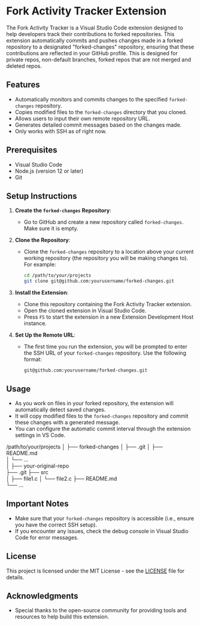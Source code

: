 # Fork Activity Tracker Extension

The Fork Activity Tracker is a Visual Studio Code extension designed to help developers track their contributions to forked repositories. This extension automatically commits and pushes changes made in a forked repository to a designated "forked-changes" repository, ensuring that these contributions are reflected in your GitHub profile. This is designed for private repos, non-default branches, forked repos that are not merged and deleted repos.

## Features

- Automatically monitors and commits changes to the specified `forked-changes` repository.
- Copies modified files to the `forked-changes` directory that you cloned.
- Allows users to input their own remote repository URL.
- Generates detailed commit messages based on the changes made.
- Only works with SSH as of right now.

## Prerequisites

- Visual Studio Code
- Node.js (version 12 or later)
- Git

## Setup Instructions

1. **Create the `forked-changes` Repository**:
   - Go to GitHub and create a new repository called `forked-changes`. Make sure it is empty.

2. **Clone the Repository**:
   - Clone the `forked-changes` repository to a location above your current working repository (the repository you will be making changes to). For example:
     ```bash
     cd /path/to/your/projects
     git clone git@github.com:yourusername/forked-changes.git
     ```

3. **Install the Extension**:
   - Clone this repository containing the Fork Activity Tracker extension.
   - Open the cloned extension in Visual Studio Code.
   - Press `F5` to start the extension in a new Extension Development Host instance.

4. **Set Up the Remote URL**:
   - The first time you run the extension, you will be prompted to enter the SSH URL of your `forked-changes` repository. Use the following format:
     ```
     git@github.com:yourusername/forked-changes.git
     ```

## Usage

- As you work on files in your forked repository, the extension will automatically detect saved changes.
- It will copy modified files to the `forked-changes` repository and commit these changes with a generated message.
- You can configure the automatic commit interval through the extension settings in VS Code.

/path/to/your/projects
│
├── forked-changes
│   ├── .git
│   ├── README.md         
│   └── ...               
│
├── your-original-repo    
    ├── .git
    ├── src               
    │   ├── file1.c
    │   └── file2.c
    ├── README.md         
    └── ...    

## Important Notes

- Make sure that your `forked-changes` repository is accessible (i.e., ensure you have the correct SSH setup).
- If you encounter any issues, check the debug console in Visual Studio Code for error messages.

## License

This project is licensed under the MIT License - see the [LICENSE](LICENSE) file for details.

## Acknowledgments

- Special thanks to the open-source community for providing tools and resources to help build this extension.
